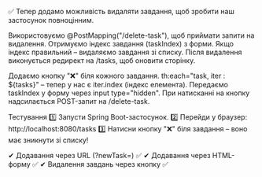 ✅ Тепер додамо можливість видаляти завдання, 
щоб зробити наш застосунок повноцінним.

Використовуємо @PostMapping("/delete-task"),
щоб приймати запити на видалення.
Отримуємо індекс завдання (taskIndex) з форми.
Якщо індекс правильний – видаляємо завдання зі списку.
Після видалення виконується редирект на /tasks,
щоб оновити сторінку.

Додаємо кнопку "❌" біля кожного завдання.
th:each="task, iter : ${tasks}" – 
тепер у нас є iter.index (індекс елемента).
Передаємо taskIndex у форму через input type="hidden".
При натисканні на кнопку надсилається POST-запит на /delete-task.

Тестування
1️⃣ Запусти Spring Boot-застосунок.
2️⃣ Перейди у браузер: http://localhost:8080/tasks
3️⃣ Натисни кнопку "❌" біля завдання – воно має зникнути зі списку!

✔ Додавання через URL (?newTask=)	✅
✔ Додавання через HTML-форму	✅
✔ Видалення завдань через кнопку	✅

